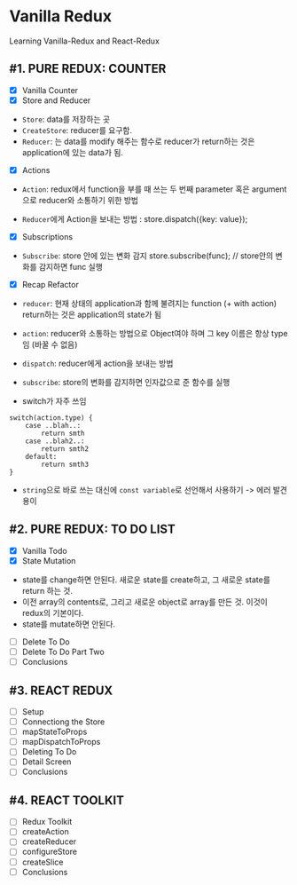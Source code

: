 # Vanilla Redux

Learning Vanilla-Redux and React-Redux

## #1. PURE REDUX: COUNTER

- [x] Vanilla Counter
- [x] Store and Reducer

- `Store`: data를 저장하는 곳
- `CreateStore`: reducer를 요구함.
- `Reducer`: 는 data를 modify 해주는 함수로 reducer가 return하는 것은 application에 있는 data가 됨.

- [x] Actions

- `Action`: redux에서 function을 부를 때 쓰는 두 번째 parameter 혹은 argument으로 reducer와 소통하기 위한 방법

- `Reducer`에게 Action을 보내는 방법 : store.dispatch({key: value});

- [x] Subscriptions

- `Subscribe`: store 안에 있는 변화 감지
  store.subscribe(func); // store안의 변화를 감지하면 func 실행

- [x] Recap Refactor

- `reducer`: 현재 상태의 application과 함께 불려지는 function (+ with action) return하는 것은 application의 state가 됨

- `action`: reducer와 소통하는 방법으로 Object여야 하며 그 key 이름은 항상 type임 (바꿀 수 없음)

- `dispatch`: reducer에게 action을 보내는 방법

- `subscribe`: store의 변화를 감지하면 인자값으로 준 함수를 실행

- switch가 자주 쓰임

```
switch(action.type) {
    case ..blah..:
        return smth
    case ..blah2..:
        return smth2
    default:
        return smth3
}
```

- `string`으로 바로 쓰는 대신에 `const variable`로 선언해서 사용하기 -> 에러 발견 용이

## #2. PURE REDUX: TO DO LIST

- [x] Vanilla Todo
- [x] State Mutation

- state를 change하면 안된다. 새로운 state를 create하고, 그 새로운 state를 return 하는 것.
- 이전 array의 contents로, 그리고 새로운 object로 array를 만든 것. 이것이 redux의 기본이다.
- state를 mutate하면 안된다.

- [ ] Delete To Do
- [ ] Delete To Do Part Two
- [ ] Conclusions

## #3. REACT REDUX

- [ ] Setup
- [ ] Connectiong the Store
- [ ] mapStateToProps
- [ ] mapDispatchToProps
- [ ] Deleting To Do
- [ ] Detail Screen
- [ ] Conclusions

## #4. REACT TOOLKIT

- [ ] Redux Toolkit
- [ ] createAction
- [ ] createReducer
- [ ] configureStore
- [ ] createSlice
- [ ] Conclusions
